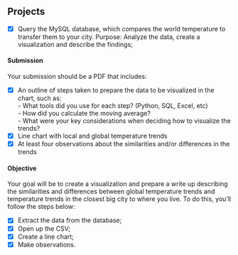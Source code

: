 ## Projects
- [x] Query the MySQL database, which compares the world temperature to transfer them to your city. Purpose: Analyze the data, create a visualization and describe the findings; <br />

#### Submission
Your submission should be a PDF that includes:<br />

- [x] An outline of steps taken to prepare the data to be visualized in the chart, such as:<br />
      - What tools did you use for each step? (Python, SQL, Excel, etc)<br />
      - How did you calculate the moving average?<br />
      - What were your key considerations when deciding how to visualize the trends?<br />
- [x] Line chart with local and global temperature trends<br />
- [x] At least four observations about the similarities and/or differences in the trends <br />

#### Objective

Your goal will be to create a visualization and prepare a write up describing the similarities and differences between global temperature trends and temperature trends in the closest big city to where you live. To do this, you’ll follow the steps below:<br />
- [x] Extract the data from the database;<br />
- [x] Open up the CSV;<br />
- [x] Create a line chart;<br />
- [x] Make observations.<br />
